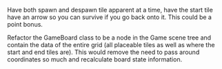 Have both spawn and despawn tile apparent at a time, have the start tile have
an arrow so you can survive if you go back onto it. This could be a point
bonus.

Refactor the GameBoard class to be a node in the Game scene tree and contain
the data of the entire grid (all placeable tiles as well as where the start and
end tiles are). This would remove the need to pass around coordinates so much
and recalculate board state information.
